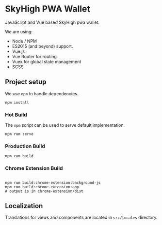 # SkyHigh PWA Wallet

JavaScript and Vue based SkyHigh pwa wallet.

We are using:
* Node / NPM
* ES2015 (and beyond) support.
* Vue.js
* Vue Router for routing
* Vuex for global state management
* SCSS

## Project setup

We use `npm` to handle dependencies.

```shell
npm install
```

### Hot Build

The `npm` script can be used to serve default implementation.

```shell
npm run serve
```

### Production Build

```shell
npm run build
```

### Chrome Extension Build

```shell

npm run build:chrome-extension:background-js
npm run build:chrome-extension:app
# output is in chrome-extension/dist
```

## Localization

Translations for views and components are located in `src/locales` directory.

